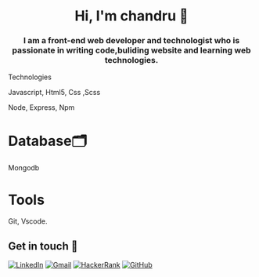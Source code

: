 




<h1 align="center">Hi, I'm chandru 👋</h1>
  


<h3 align="center">I am a front-end web developer and technologist who is passionate in writing code,buliding website and learning web technologies.</h3>

  


  

Technologies

 Javascript, Html5, Css ,Scss

 Node, Express, Npm
  
  <h1>Database🗂️</h1> Mongodb
 
  <h1>Tools</h1>Git, Vscode.

  

## Get in touch 🙂
<a href="https://www.linkedin.com/in/chandru-Bose" target="_blank"><img alt="LinkedIn" src="https://img.shields.io/badge/linkedin-%230077B5.svg?style=for-the-badge&logo=linkedin&logoColor=white"/></a>
<a href="mailto:chandru03012@gmail.com" target="_blank" ><img alt="Gmail" src="https://img.shields.io/badge/Gmail-D14836?style=for-the-badge&logo=gmail&logoColor=white" /></a>
<a href="https://www.hackerrank.com/chandru_032001" target="_blank"><img alt="HackerRank" src="https://img.shields.io/badge/-Hackerrank-2EC866?style=for-the-badge&logo=HackerRank&logoColor=white"/></a>
<a href="https://github.com/B-chandru/" target="_blank"><img alt="GitHub" src="https://img.shields.io/badge/github-%23121011.svg?style=for-the-badge&logo=github&logoColor=white"/></a>


  



